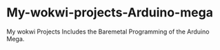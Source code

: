 # My-wokwi-projects-Arduino-mega
My wokwi Projects Includes the Baremetal Programming of the Arduino Mega.
